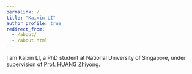 ```yaml
---
permalink: /
title: "Kaixin LI"
author_profile: true
redirect_from: 
  - /about/
  - /about.html
---
```


I am Kaixin LI, a PhD student at National University of Singapore, under supervision of [Prof. HUANG Zhiyong](https://www.comp.nus.edu.sg/cs/people/huangzy/). 

